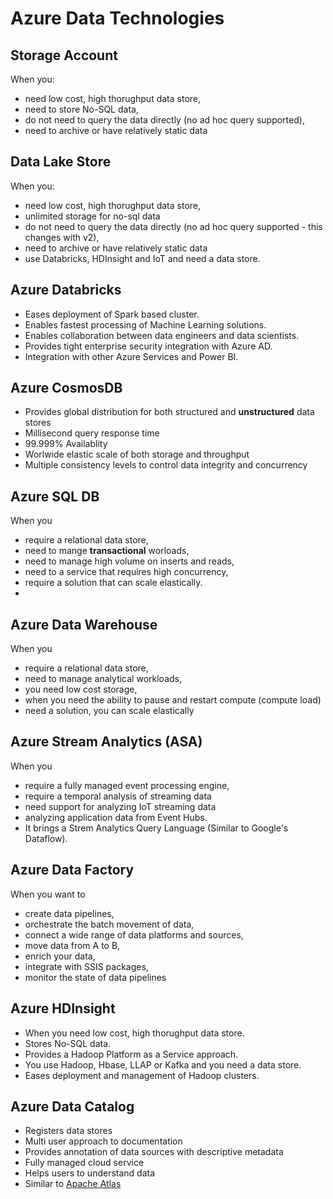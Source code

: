 # Azure Data Technologies

## Storage Account

When you:

- need low cost, high thorughput data store,
- need to store No-SQL data,
- do not need to query the data directly (no ad hoc query supported),
- need to archive or have relatively static data

## Data Lake Store

When you:

- need low cost, high thorughput data store,
- unlimited storage for no-sql data
- do not need to query the data directly (no ad hoc query supported - this changes with v2),
- need to archive or have relatively static data
- use Databricks, HDInsight and IoT and need a data store.

## Azure Databricks

- Eases deployment of Spark based cluster.
- Enables fastest processing of Machine Learning solutions.
- Enables collaboration between data engineers and data scientists.
- Provides tight enterprise security integration with Azure AD.
- Integration with other Azure Services and Power BI.

## Azure CosmosDB

- Provides global distribution for both structured and **unstructured** data stores
- Millisecond query response time
- 99.999% Availablity
- Worlwide elastic scale of both storage and throughput
- Multiple consistency levels to control data integrity and concurrency

## Azure SQL DB

When you

- require a relational data store,
- need to mange **transactional** worloads,
- need to manage high volume on inserts and reads,
- need to a service that requires high concurrency,
- require a solution that can scale elastically.
- 
## Azure Data Warehouse

When you

- require a relational data store,
- need to manage analytical workloads,
- you need low cost storage,
- when you need the ability to pause and restart compute (compute load)
- need a solution, you can scale elastically

## Azure Stream Analytics (ASA)

When you

- require a fully managed event processing engine,
- require a temporal analysis of streaming data
- need support for analyzing IoT streaming data
- analyzing application data from Event Hubs.
- It brings a Strem Analytics Query Language (Similar to Google's Dataflow).

## Azure Data Factory

When you want to

- create data pipelines,
- orchestrate the batch movement of data,
- connect a wide range of data platforms and sources,
- move data from A to B,
- enrich your data,
- integrate with SSIS packages,
- monitor the state of data pipelines

## Azure HDInsight

- When you need low cost, high thorughput data store.
- Stores No-SQL data.
- Provides a Hadoop Platform as a Service approach.
- You use Hadoop, Hbase, LLAP or Kafka and you need a data store.
- Eases deployment and management of Hadoop clusters.

## Azure Data Catalog

- Registers data stores
- Multi user approach to documentation
- Provides annotation of data sources with descriptive metadata
- Fully managed cloud service
- Helps users to understand data
- Similar to [Apache Atlas](https://atlas.apache.org/#/)